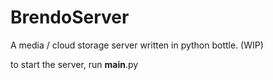 # BrendoServer
A media / cloud storage server written in python bottle. (WIP)

to start the server, run ____main____.py

